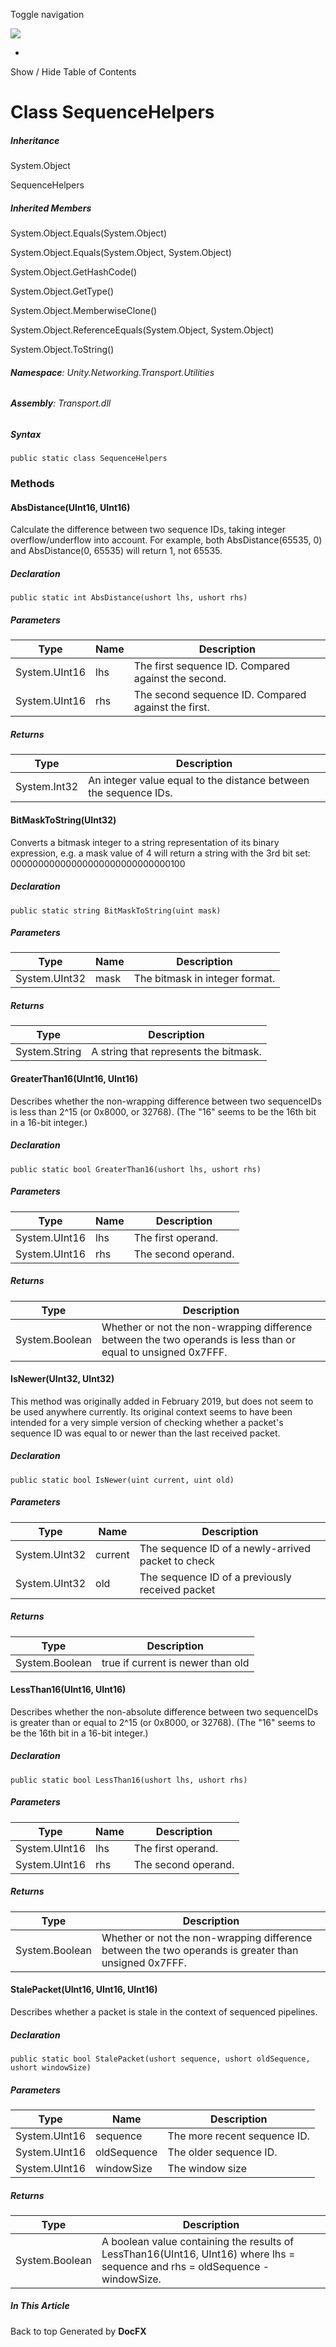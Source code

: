 <div id="wrapper">

<div>

<div class="container">

<div class="navbar-header">

Toggle navigation

<img src="../logo.svg" id="logo" class="svg" />

</div>

<div id="navbar" class="collapse navbar-collapse">

<div class="form-group">

</div>

</div>

</div>

<div class="subnav navbar navbar-default">

<div id="breadcrumb" class="container hide-when-search">

-   

</div>

</div>

</div>

<div class="container body-content hide-when-search" role="main">

<div class="sidenav hide-when-search">

Show / Hide Table of Contents

<div id="sidetoggle" class="sidetoggle collapse">

<div id="sidetoc">

</div>

</div>

</div>

<div class="article row grid-right">

<div class="col-md-10">

# Class SequenceHelpers

<div class="markdown level0 summary">

</div>

<div class="markdown level0 conceptual">

</div>

<div class="inheritance">

##### Inheritance

<div class="level0">

System.Object

</div>

<div class="level1">

SequenceHelpers

</div>

</div>

<div class="inheritedMembers">

##### Inherited Members

<div>

System.Object.Equals(System.Object)

</div>

<div>

System.Object.Equals(System.Object, System.Object)

</div>

<div>

System.Object.GetHashCode()

</div>

<div>

System.Object.GetType()

</div>

<div>

System.Object.MemberwiseClone()

</div>

<div>

System.Object.ReferenceEquals(System.Object, System.Object)

</div>

<div>

System.Object.ToString()

</div>

</div>

###### **Namespace**: Unity.Networking.Transport.Utilities

###### **Assembly**: Transport.dll

##### Syntax

<div class="codewrapper">

``` lang-csharp
public static class SequenceHelpers
```

</div>

### Methods

#### AbsDistance(UInt16, UInt16)

<div class="markdown level1 summary">

Calculate the difference between two sequence IDs, taking integer
overflow/underflow into account. For example, both AbsDistance(65535, 0)
and AbsDistance(0, 65535) will return 1, not 65535.

</div>

<div class="markdown level1 conceptual">

</div>

##### Declaration

<div class="codewrapper">

``` lang-csharp
public static int AbsDistance(ushort lhs, ushort rhs)
```

</div>

##### Parameters

| Type          | Name | Description                                         |
|---------------|------|-----------------------------------------------------|
| System.UInt16 | lhs  | The first sequence ID. Compared against the second. |
| System.UInt16 | rhs  | The second sequence ID. Compared against the first. |

##### Returns

| Type         | Description                                                      |
|--------------|------------------------------------------------------------------|
| System.Int32 | An integer value equal to the distance between the sequence IDs. |

#### BitMaskToString(UInt32)

<div class="markdown level1 summary">

Converts a bitmask integer to a string representation of its binary
expression, e.g. a mask value of 4 will return a string with the 3rd bit
set: 00000000000000000000000000000100

</div>

<div class="markdown level1 conceptual">

</div>

##### Declaration

<div class="codewrapper">

``` lang-csharp
public static string BitMaskToString(uint mask)
```

</div>

##### Parameters

| Type          | Name | Description                    |
|---------------|------|--------------------------------|
| System.UInt32 | mask | The bitmask in integer format. |

##### Returns

| Type          | Description                           |
|---------------|---------------------------------------|
| System.String | A string that represents the bitmask. |

#### GreaterThan16(UInt16, UInt16)

<div class="markdown level1 summary">

Describes whether the non-wrapping difference between two sequenceIDs is
less than 2^15 (or 0x8000, or 32768). (The "16" seems to be the 16th bit
in a 16-bit integer.)

</div>

<div class="markdown level1 conceptual">

</div>

##### Declaration

<div class="codewrapper">

``` lang-csharp
public static bool GreaterThan16(ushort lhs, ushort rhs)
```

</div>

##### Parameters

| Type          | Name | Description         |
|---------------|------|---------------------|
| System.UInt16 | lhs  | The first operand.  |
| System.UInt16 | rhs  | The second operand. |

##### Returns

| Type           | Description                                                                                                   |
|----------------|---------------------------------------------------------------------------------------------------------------|
| System.Boolean | Whether or not the non-wrapping difference between the two operands is less than or equal to unsigned 0x7FFF. |

#### IsNewer(UInt32, UInt32)

<div class="markdown level1 summary">

This method was originally added in February 2019, but does not seem to
be used anywhere currently. Its original context seems to have been
intended for a very simple version of checking whether a packet's
sequence ID was equal to or newer than the last received packet.

</div>

<div class="markdown level1 conceptual">

</div>

##### Declaration

<div class="codewrapper">

``` lang-csharp
public static bool IsNewer(uint current, uint old)
```

</div>

##### Parameters

| Type          | Name    | Description                                        |
|---------------|---------|----------------------------------------------------|
| System.UInt32 | current | The sequence ID of a newly-arrived packet to check |
| System.UInt32 | old     | The sequence ID of a previously received packet    |

##### Returns

| Type           | Description                       |
|----------------|-----------------------------------|
| System.Boolean | true if current is newer than old |

#### LessThan16(UInt16, UInt16)

<div class="markdown level1 summary">

Describes whether the non-absolute difference between two sequenceIDs is
greater than or equal to 2^15 (or 0x8000, or 32768). (The "16" seems to
be the 16th bit in a 16-bit integer.)

</div>

<div class="markdown level1 conceptual">

</div>

##### Declaration

<div class="codewrapper">

``` lang-csharp
public static bool LessThan16(ushort lhs, ushort rhs)
```

</div>

##### Parameters

| Type          | Name | Description         |
|---------------|------|---------------------|
| System.UInt16 | lhs  | The first operand.  |
| System.UInt16 | rhs  | The second operand. |

##### Returns

| Type           | Description                                                                                          |
|----------------|------------------------------------------------------------------------------------------------------|
| System.Boolean | Whether or not the non-wrapping difference between the two operands is greater than unsigned 0x7FFF. |

#### StalePacket(UInt16, UInt16, UInt16)

<div class="markdown level1 summary">

Describes whether a packet is stale in the context of sequenced
pipelines.

</div>

<div class="markdown level1 conceptual">

</div>

##### Declaration

<div class="codewrapper">

``` lang-csharp
public static bool StalePacket(ushort sequence, ushort oldSequence, ushort windowSize)
```

</div>

##### Parameters

| Type          | Name        | Description                  |
|---------------|-------------|------------------------------|
| System.UInt16 | sequence    | The more recent sequence ID. |
| System.UInt16 | oldSequence | The older sequence ID.       |
| System.UInt16 | windowSize  | The window size              |

##### Returns

| Type           | Description                                                                                                                   |
|----------------|-------------------------------------------------------------------------------------------------------------------------------|
| System.Boolean | A boolean value containing the results of LessThan16(UInt16, UInt16) where lhs = sequence and rhs = oldSequence - windowSize. |

</div>

<div class="hidden-sm col-md-2" role="complementary">

<div class="sideaffix">

<div class="contribution">

</div>

##### In This Article

<div>

</div>

</div>

</div>

</div>

</div>

<div class="grad-bottom">

</div>

<div class="footer">

<div class="container">

Back to top Generated by **DocFX**

</div>

</div>

</div>
